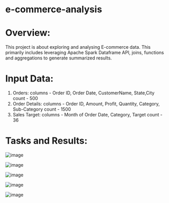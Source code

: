 # e-commerce-analysis
# Overview:
This project is about exploring and analysing E-commerce data. This primarily includes leveraging Apache Spark Dataframe API, joins, functions and aggregations to generate summarized results.

# Input Data:
1. Orders:
   columns - Order ID, Order Date, CustomerName, State,City
   count - 500
3. Order Details:
   columns - Order ID, Amount, Profit, Quantity, Category, Sub-Category
   count - 1500
4. Sales Target:
   columns - Month of Order Date, Category, Target
   count - 36

# Tasks and Results:

![image](https://github.com/user-attachments/assets/0705eef8-d7c9-42c4-9c8d-521da66c39fb)


![image](https://github.com/user-attachments/assets/3aae5615-94c0-47eb-9c87-044f5d60ca93)


![image](https://github.com/user-attachments/assets/255f260c-b747-4bfb-a340-502c354d5b93)


![image](https://github.com/user-attachments/assets/6db2a03e-4152-489c-b2f7-c2e1847a5331)


![image](https://github.com/user-attachments/assets/0c184d07-7b62-4c32-b9c8-e482daf1007c)


